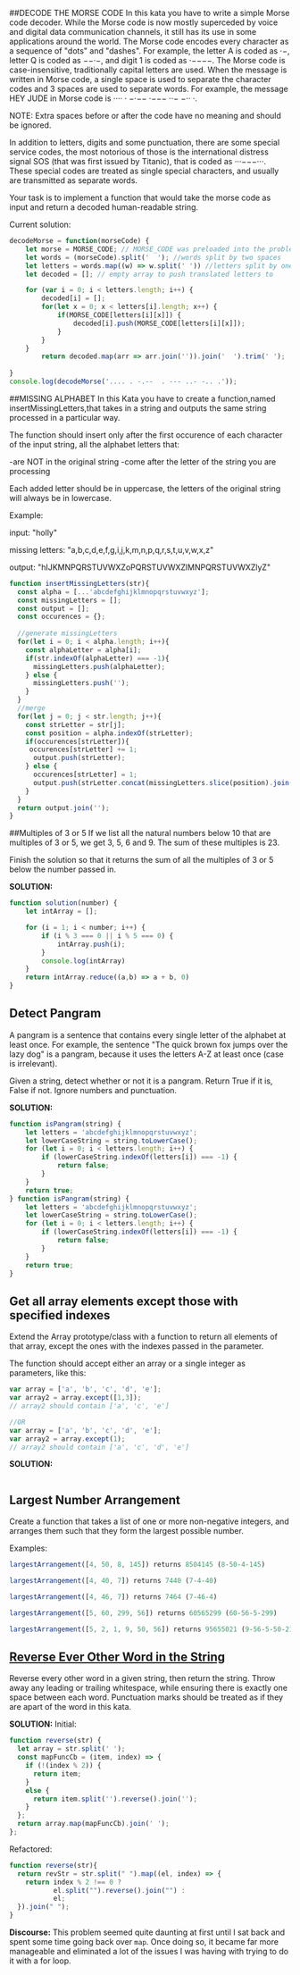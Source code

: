 ##DECODE THE MORSE CODE
In this kata you have to write a simple Morse code decoder. While the Morse code is now mostly superceded by voice and digital data communication channels, it still has its use in some applications around the world.
The Morse code encodes every character as a sequence of "dots" and "dashes". For example, the letter A is coded as ·−, letter Q is coded as −−·−, and digit 1 is coded as ·−−−−. The Morse code is case-insensitive, traditionally capital letters are used. When the message is written in Morse code, a single space is used to separate the character codes and 3 spaces are used to separate words. For example, the message HEY JUDE in Morse code is ···· · −·−−   ·−−− ··− −·· ·.

NOTE: Extra spaces before or after the code have no meaning and should be ignored.

In addition to letters, digits and some punctuation, there are some special service codes, the most notorious of those is the international distress signal SOS (that was first issued by Titanic), that is coded as ···−−−···. These special codes are treated as single special characters, and usually are transmitted as separate words.

Your task is to implement a function that would take the morse code as input and return a decoded human-readable string.


Current solution:
``` javascript
decodeMorse = function(morseCode) {
    let morse = MORSE_CODE; // MORSE_CODE was preloaded into the problem on codewars; to make it work here, you need to manually input a longass string with each letter/number/character. #byeee
    let words = (morseCode).split('  '); //words split by two spaces 
    let letters = words.map((w) => w.split(' ')) //letters split by one space 
    let decoded = []; // empty array to push translated letters to

    for (var i = 0; i < letters.length; i++) {
        decoded[i] = [];
        for(let x = 0; x < letters[i].length; x++) {
            if(MORSE_CODE[letters[i][x]]) {
                decoded[i].push(MORSE_CODE[letters[i][x]]);
            }
        }
    }
        return decoded.map(arr => arr.join('')).join('  ').trim(' ');
       
}
console.log(decodeMorse('.... . -.--  . --- ..- -.. .'));
```



##MISSING ALPHABET
In this Kata you have to create a function,named insertMissingLetters,that takes in a string and outputs the same string processed in a particular way.

The function should insert only after the first occurence of each character of the input string, all the alphabet letters that:

-are NOT in the original string
-come after the letter of the string you are processing

Each added letter should be in uppercase, the letters of the original string will always be in lowercase.

Example:

input: "holly"

missing letters: "a,b,c,d,e,f,g,i,j,k,m,n,p,q,r,s,t,u,v,w,x,z"

output: "hIJKMNPQRSTUVWXZoPQRSTUVWXZlMNPQRSTUVWXZlyZ"

``` javascript
function insertMissingLetters(str){
  const alpha = [...'abcdefghijklmnopqrstuvwxyz'];
  const missingLetters = [];
  const output = [];
  const occurences = {};
  
  //generate missingLetters
  for(let i = 0; i < alpha.length; i++){
    const alphaLetter = alpha[i];
    if(str.indexOf(alphaLetter) === -1){
      missingLetters.push(alphaLetter);
    } else {
      missingLetters.push('');
    }
  }
  //merge
  for(let j = 0; j < str.length; j++){
    const strLetter = str[j];
    const position = alpha.indexOf(strLetter);
    if(occurences[strLetter]){
     occurences[strLetter] += 1;
      output.push(strLetter);
    } else {
      occurences[strLetter] = 1;
      output.push(strLetter.concat(missingLetters.slice(position).join('').toUpperCase()));
    }
  }
  return output.join('');
}
```

##Multiples of 3 or 5
If we list all the natural numbers below 10 that are multiples of 3 or 5, we get 3, 5, 6 and 9. The sum of these multiples is 23.

Finish the solution so that it returns the sum of all the multiples of 3 or 5 below the number passed in.

**SOLUTION:**
```js
function solution(number) {
    let intArray = [];

    for (i = 1; i < number; i++) {
        if (i % 3 === 0 || i % 5 === 0) {
            intArray.push(i);
        }
        console.log(intArray)
    }
    return intArray.reduce((a,b) => a + b, 0)
}
```

## Detect Pangram
A pangram is a sentence that contains every single letter of the alphabet at least once. For example, the sentence "The quick brown fox jumps over the lazy dog" is a pangram, because it uses the letters A-Z at least once (case is irrelevant).

Given a string, detect whether or not it is a pangram. Return True if it is, False if not. Ignore numbers and punctuation.

**SOLUTION:**

```js
function isPangram(string) {
    let letters = 'abcdefghijklmnopqrstuvwxyz';
    let lowerCaseString = string.toLowerCase();
    for (let i = 0; i < letters.length; i++) {
        if (lowerCaseString.indexOf(letters[i]) === -1) {
            return false;
        }
    }
    return true;
} function isPangram(string) {
    let letters = 'abcdefghijklmnopqrstuvwxyz';
    let lowerCaseString = string.toLowerCase();
    for (let i = 0; i < letters.length; i++) {
        if (lowerCaseString.indexOf(letters[i]) === -1) {
            return false;
        }
    }
    return true;
}
```

## Get all array elements except those with specified indexes
Extend the Array prototype/class with a function to return all elements of that array, except the ones with the indexes passed in the parameter.

The function should accept either an array or a single integer as parameters, like this: 
```js
var array = ['a', 'b', 'c', 'd', 'e'];
var array2 = array.except([1,3]);
// array2 should contain ['a', 'c', 'e']

//OR 
var array = ['a', 'b', 'c', 'd', 'e'];
var array2 = array.except(1);
// array2 should contain ['a', 'c', 'd', 'e']
```

**SOLUTION:**
```JS

```

## Largest Number Arrangement
Create a function that takes a list of one or more non-negative integers, and arranges them such that they form the 
largest possible number.

Examples:
```js
largestArrangement([4, 50, 8, 145]) returns 8504145 (8-50-4-145)

largestArrangement([4, 40, 7]) returns 7440 (7-4-40)

largestArrangement([4, 46, 7]) returns 7464 (7-46-4)

largestArrangement([5, 60, 299, 56]) returns 60565299 (60-56-5-299)

largestArrangement([5, 2, 1, 9, 50, 56]) returns 95655021 (9-56-5-50-21)
```




## [Reverse Ever Other Word in the String](https://www.codewars.com/kata/reverse-every-other-word-in-the-string/)
Reverse every other word in a given string, then return the string. Throw away any leading or trailing whitespace, 
while ensuring there is exactly one space between each word. Punctuation marks should be treated as if they are apart 
of the word in this kata.

**SOLUTION:**
Initial: 
```js
function reverse(str) {
  let array = str.split(' ');
  const mapFuncCb = (item, index) => {
    if (!(index % 2)) {
      return item;
    }
    else {
      return item.split('').reverse().join('');
    }
  };
  return array.map(mapFuncCb).join(' ');
};
```

Refactored:
```js
function reverse(str){
  return revStr = str.split(" ").map((el, index) => {
    return index % 2 !== 0 ? 
           el.split("").reverse().join("") : 
           el;
  }).join(" ");
} 
```

**Discourse:**
This problem seemed quite daunting at first until I sat back and spent some time going back over `map`. Once doing so,
it became far more manageable and eliminated a lot of the issues I was having with trying to do it with a for loop. 


